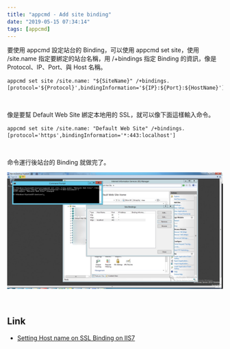 ```yaml
---
title: "appcmd - Add site binding"
date: "2019-05-15 07:34:14"
tags: [appcmd]
---
```



要使用 appcmd 設定站台的 Binding，可以使用 appcmd set site，使用 /site.name 指定要綁定的站台名稱，用 /+bindings 指定 Binding 的資訊，像是 Protocol、IP、Port、與 Host 名稱。  

<!-- More -->

    appcmd set site /site.name: "${SiteName}" /+bindings.[protocol='${Protocol}',bindingInformation='${IP}:${Port}:${HostName}']

</br>


像是要幫 Default Web Site 綁定本地用的 SSL，就可以像下面這樣輸入命令。    

    appcmd set site /site.name: "Default Web Site" /+bindings.[protocol='https',bindingInformation='*:443:localhost']

</br>


命令運行後站台的 Binding 就做完了。  

![1.png](1.png)

</br>


Link
----
* [Setting Host name on SSL Binding on IIS7](https://sarafianalex.wordpress.com/2010/08/04/setting-host-name-on-ssl-binding-on-iis7/)
